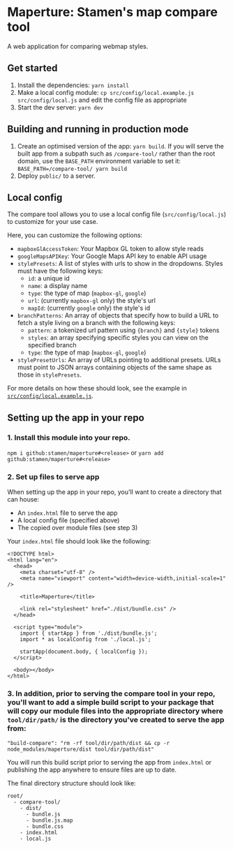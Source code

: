 # Maperture: Stamen's map compare tool

A web application for comparing webmap styles.

## Get started

1. Install the dependencies: `yarn install`
2. Make a local config module: `cp src/config/local.example.js src/config/local.js` and edit the config file as appropriate
3. Start the dev server: `yarn dev`

## Building and running in production mode

1. Create an optimised version of the app: `yarn build`. If you will serve the built app from a subpath such as `/compare-tool/` rather than the root domain, use the `BASE_PATH` environment variable to set it: `BASE_PATH=/compare-tool/ yarn build`
2. Deploy `public/` to a server.

## Local config

The compare tool allows you to use a local config file (`src/config/local.js`) to customize for your use case.

Here, you can customize the following options:

- `mapboxGlAccessToken`: Your Mapbox GL token to allow style reads
- `googleMapsAPIKey`: Your Google Maps API key to enable API usage
- `stylePresets`: A list of styles with urls to show in the dropdowns. Styles must have the following keys:
  - `id`: a unique id
  - `name`: a display name
  - `type`: the type of map (`mapbox-gl`, `google`)
  - `url`: (currently `mapbox-gl` only) the style's url
  - `mapId`: (currently `google` only) the style's id
- `branchPatterns`: An array of objects that specify how to build a URL to fetch a style living on a branch with the following keys:
  - `pattern`: a tokenized url pattern using `{branch}` and `{style}` tokens
  - `styles`: an array specifying specific styles you can view on the specified branch
  - `type`: the type of map (`mapbox-gl`, `google`)
- `stylePresetUrls`: An array of URLs pointing to additional presets. URLs must point to JSON arrays containing objects of the same shape as those in `stylePresets`.

For more details on how these should look, see the example in [`src/config/local.example.js`](./src/config/local.example.js).

## Setting up the app in your repo

### 1. Install this module into your repo.

`npm i github:stamen/maperture#<release>` or `yarn add github:stamen/maperture#<release>`

### 2. Set up files to serve app

When setting up the app in your repo, you'll want to create a directory that can house:

- An `index.html` file to serve the app
- A local config file (specified above)
- The copied over module files (see step 3)

Your `index.html` file should look like the following:

```
<!DOCTYPE html>
<html lang="en">
  <head>
    <meta charset="utf-8" />
    <meta name="viewport" content="width=device-width,initial-scale=1" />

    <title>Maperture</title>

    <link rel="stylesheet" href="./dist/bundle.css" />
  </head>

  <script type="module">
    import { startApp } from './dist/bundle.js';
    import * as localConfig from './local.js';

    startApp(document.body, { localConfig });
  </script>

  <body></body>
</html>
```

### 3. In addition, prior to serving the compare tool in your repo, you'll want to add a simple build script to your package that will copy our module files into the appropriate directory where `tool/dir/path/` is the directory you've created to serve the app from:

`"build-compare": "rm -rf tool/dir/path/dist && cp -r node_modules/maperture/dist tool/dir/path/dist"`

You will run this build script prior to serving the app from `index.html` or publishing the app anywhere to ensure files are up to date.

The final directory structure should look like:

```
root/
  - compare-tool/
    - dist/
      - bundle.js
      - bundle.js.map
      - bundle.css
    - index.html
    - local.js
```

